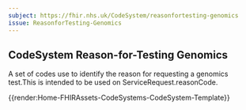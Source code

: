 ```yaml
---
subject: https://fhir.nhs.uk/CodeSystem/reasonfortesting-genomics
issue: ReasonforTesting-Genomics
---
```

## CodeSystem Reason-for-Testing Genomics

A set of codes use to identify the reason for requesting a genomics test.This is intended to be used on ServiceRequest.reasonCode.

{{render:Home-FHIRAssets-CodeSystems-CodeSystem-Template}}